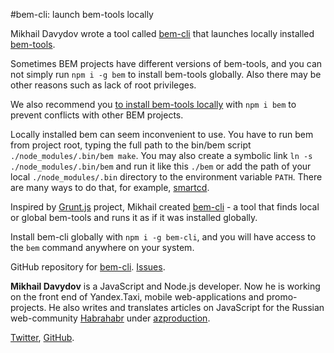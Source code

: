 #bem-cli: launch bem-tools locally

Mikhail Davydov wrote a tool called [bem-cli](https://github.com/bem/bem-cli) that launches locally
installed [bem-tools](https://en.bem.info/tools/bem/bem-tools/).

Sometimes BEM projects have different versions of bem-tools, and you can not simply run `npm i -g bem`
to install bem-tools globally. Also there may be other reasons such as lack of root privileges.

We also recommend you [to install bem-tools locally](https://en.bem.info/tools/bem/bem-tools/installation/) with `npm i bem`
to prevent conflicts with other BEM projects.

Locally installed bem can seem inconvenient to use. You have to run bem from project root, typing the full path to the
bin/bem script `./node_modules/.bin/bem make`. You may also create a symbolic link `ln -s ./node_modules/.bin/bem`
and run it like this `./bem` or add the path of your local `./node_modules/.bin` directory to the environment
variable `PATH`. There are many ways to do that, for example, [smartcd](https://en.bem.info/articles/smartcd/).

Inspired by [Grunt.js](http://gruntjs.com/) project, Mikhail created [bem-cli](https://github.com/bem/bem-cli/blob/master/bin/bem) -
a tool that finds local or global bem-tools and runs it as if it was installed globally.

Install bem-cli globally with  `npm i -g bem-cli`, and you will have access to the `bem` command anywhere on your system.

GitHub repository for [bem-cli](https://github.com/bem/bem-cli).
[Issues](https://github.com/bem/bem-cli/issues).

**Mikhail Davydov** is a JavaScript and Node.js developer. Now he is working on the front end of Yandex.Taxi,
mobile web-applications and promo-projects. He also writes and translates articles on JavaScript for the
Russian web-community [Habrahabr](http://habrahabr.ru/) under [azproduction](http://habrahabr.ru/users/azproduction/).

[Twitter](https://twitter.com/azproduction), [GitHub](https://github.com/azproduction).
